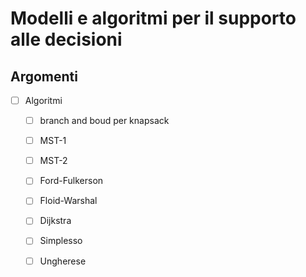 # Modelli e algoritmi per il supporto alle decisioni

## Argomenti
- [ ] Algoritmi
    - [ ] branch and boud per knapsack
    - [ ] MST-1
    - [ ] MST-2
    - [ ] Ford-Fulkerson
    - [ ] Floid-Warshal
    - [ ] Dijkstra
    - [ ] Simplesso
    - [ ] Ungherese 


